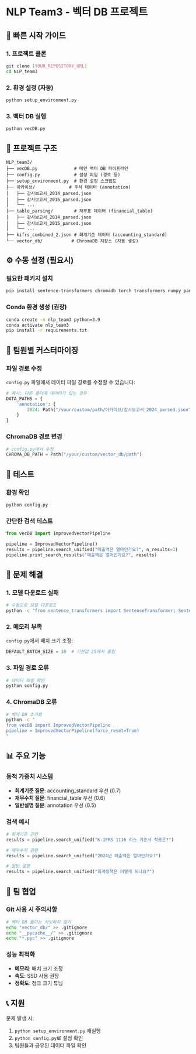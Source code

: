 # NLP Team3 - 벡터 DB 프로젝트

## 🚀 빠른 시작 가이드

### 1. 프로젝트 클론
```bash
git clone [YOUR_REPOSITORY_URL]
cd NLP_team3
```

### 2. 환경 설정 (자동)
```bash
python setup_environment.py
```

### 3. 벡터 DB 실행
```bash
python vecDB.py
```

## 📁 프로젝트 구조

```
NLP_team3/
├── vecDB.py              # 메인 벡터 DB 파이프라인
├── config.py             # 설정 파일 (경로 등)
├── setup_environment.py  # 환경 설정 스크립트
├── 아카이브/             # 주석 데이터 (annotation)
│   ├── 감사보고서_2014_parsed.json
│   ├── 감사보고서_2015_parsed.json
│   └── ...
├── table_parsing/        # 재무표 데이터 (financial_table)
│   ├── 감사보고서_2014_parsed.json
│   ├── 감사보고서_2015_parsed.json
│   └── ...
├── kifrs_combined_2.json # 회계기준 데이터 (accounting_standard)
└── vector_db/           # ChromaDB 저장소 (자동 생성)
```

## ⚙️ 수동 설정 (필요시)

### 필요한 패키지 설치
```bash
pip install sentence-transformers chromadb torch transformers numpy pandas tqdm scikit-learn
```

### Conda 환경 생성 (권장)
```bash
conda create -n nlp_team3 python=3.9
conda activate nlp_team3
pip install -r requirements.txt
```

## 🔧 팀원별 커스터마이징

### 파일 경로 수정
`config.py` 파일에서 데이터 파일 경로를 수정할 수 있습니다:

```python
# 예시: 다른 폴더에 데이터가 있는 경우
DATA_PATHS = {
    'annotation': {
        2024: Path("/your/custom/path/아카이브/감사보고서_2024_parsed.json")
    }
}
```

### ChromaDB 경로 변경
```python
# config.py에서 수정
CHROMA_DB_PATH = Path("/your/custom/vector_db/path")
```

## 🧪 테스트

### 환경 확인
```bash
python config.py
```

### 간단한 검색 테스트
```python
from vecDB import ImprovedVectorPipeline

pipeline = ImprovedVectorPipeline()
results = pipeline.search_unified("매출액은 얼마인가요?", n_results=3)
pipeline.print_search_results("매출액은 얼마인가요?", results)
```

## 🐛 문제 해결

### 1. 모델 다운로드 실패
```bash
# 수동으로 모델 다운로드
python -c "from sentence_transformers import SentenceTransformer; SentenceTransformer('jhgan/ko-sroberta-multitask')"
```

### 2. 메모리 부족
`config.py`에서 배치 크기 조정:
```python
DEFAULT_BATCH_SIZE = 10  # 기본값 25에서 줄임
```

### 3. 파일 경로 오류
```bash
# 데이터 파일 확인
python config.py
```

### 4. ChromaDB 오류
```bash
# 벡터 DB 초기화
python -c "
from vecDB import ImprovedVectorPipeline
pipeline = ImprovedVectorPipeline(force_reset=True)
"
```

## 📊 주요 기능

### 동적 가중치 시스템
- **회계기준 질문**: accounting_standard 우선 (0.7)
- **재무수치 질문**: financial_table 우선 (0.6)
- **일반설명 질문**: annotation 우선 (0.5)

### 검색 예시
```python
# 회계기준 관련
results = pipeline.search_unified("K-IFRS 1116 리스 기준서 적용은?")

# 재무수치 관련  
results = pipeline.search_unified("2024년 매출액은 얼마인가요?")

# 일반 설명
results = pipeline.search_unified("회계정책은 어떻게 되나요?")
```

## 🤝 팀 협업

### Git 사용 시 주의사항
```bash
# 벡터 DB 폴더는 커밋하지 않기
echo "vector_db/" >> .gitignore
echo "__pycache__/" >> .gitignore
echo "*.pyc" >> .gitignore
```

### 성능 최적화
- **메모리**: 배치 크기 조정
- **속도**: SSD 사용 권장
- **정확도**: 청크 크기 튜닝

## 📞 지원

문제 발생 시:
1. `python setup_environment.py` 재실행
2. `python config.py`로 설정 확인
3. 팀원들과 공유된 데이터 파일 확인

